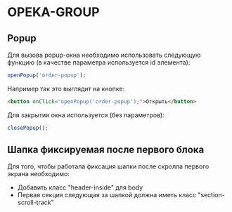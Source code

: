 # OPEKA-GROUP


Popup
------

Для вызова popup-окна необходимо использовать следующую функцию (в качестве параметра используется id элемента):

```javascript
openPopup('order-popup');
```

Например так это выглядит на кнопке:

```html
<button onClick="openPopup('order-popup');">Открыть</button>
```

Для закрытия окна используется (без параметров):

```javascript
closePopup();
```

Шапка фиксируемая после первого блока
------

Для того, чтобы работала фиксация шапки после скролла первого экрана необходимо:

* Добавить класс "header-inside" для body
* Первая секция следующая за шапкой должна иметь класс "section-scroll-track"